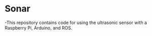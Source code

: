 # Sonar
-This repository contains code for using the ultrasonic sensor with a Raspberry Pi, Arduino, and ROS.
